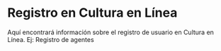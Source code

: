 # Registro en Cultura en Línea

Aquí encontrará información sobre el registro de usuario en Cultura en Línea.
Ej: Registro de agentes